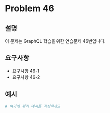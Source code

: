 # Problem 46

## 설명
이 문제는 GraphQL 학습을 위한 연습문제 46번입니다.

## 요구사항
- 요구사항 46-1
- 요구사항 46-2

## 예시
```graphql
# 여기에 쿼리 예시를 작성하세요
```
